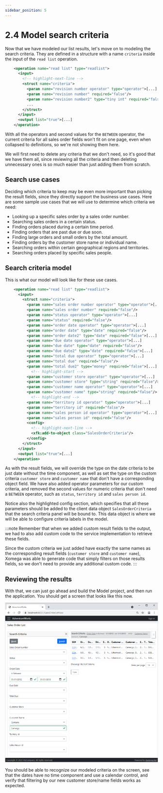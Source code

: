 ```yaml
---
sidebar_position: 5
---
```


# 2.4 Model search criteria

Now that we have modeled our list results, let's move on to modeling the search criteria. They are defined in a structure with a name `criteria` inside the input of the `read list` operation.

```xml title="sales_order.xom"
    <operation name="read list" type="readlist">
      <input>
        <!-- highlight-next-line -->
        <struct name="criteria">
          <param name="revision number operator" type="operator">[...]
          <param name="revision number" required="false"/>
          <param name="revision number2" type="tiny int" required="false">[...]
          ...
        </struct>
      </input>
      <output list="true">[...]
    </operation>
```

With all the operators and second values for the `BETWEEN` operator, the current criteria for all sales order fields won't fit on one page, even when collapsed to definitions, so we're not showing them here.

We will first need to delete any criteria that we don't need, so it's good that we have them all, since reviewing all the criteria and then deleting unnecessary ones is so much easier than just adding them from scratch.

## Search use cases

Deciding which criteria to keep may be even more important than picking the result fields, since they directly support the business use cases. Here are some sample use cases that we will use to determine which criteria we need:
- Looking up a specific sales order by a sales order number.
- Searching sales orders in a certain status.
- Finding orders placed during a certain time period.
- Finding orders that are past due or due soon.
- Finding large orders and small orders by the total amount.
- Finding orders by the customer store name or individual name.
- Searching orders within certain geographical regions and territories.
- Searching orders placed by specific sales people.

## Search criteria model

This is what our model will look like for these use cases.

```xml title="sales_order.xom"
    <operation name="read list" type="readlist">
      <input>
        <struct name="criteria">
          <param name="sales order number operator" type="operator">[...]
          <param name="sales order number" required="false"/>
          <param name="status operator" type="operator">[...]
          <param name="status" required="false"/>
          <param name="order date operator" type="operator">[...]
          <param name="order date" type="date" required="false"/>
          <param name="order date2" type="date" required="false">[...]
          <param name="due date operator" type="operator">[...]
          <param name="due date" type="date" required="false"/>
          <param name="due date2" type="date" required="false">[...]
          <param name="total due operator" type="operator">[...]
          <param name="total due" required="false"/>
          <param name="total due2" type="money" required="false">[...]
            <!-- highlight-start -->
          <param name="customer store operator" type="operator">[...]
          <param name="customer store" type="string" required="false"/>
          <param name="customer name operator" type="operator">[...]
          <param name="customer name" type="string" required="false"/>
            <!-- highlight-end -->
          <param name="territory id operator" type="operator">[...]
          <param name="territory id" required="false"/>
          <param name="sales person id operator" type="operator">[...]
          <param name="sales person id" required="false"/>
          <config>
            <!-- highlight-next-line -->
            <xfk:add-to-object class="SalesOrderCriteria"/>
          </config>
        </struct>
      </input>
      <output list="true">[...]
    </operation>
```

As with the result fields, we will override the type on the date criteria to be just date without the time component, as well as set the type on the custom criteria `customer store` and `customer name` that don't have a corresponding object field. We have also added operator parameters for our custom criteria, and removed the second values for numeric criteria that don't need a `BETWEEN` operator, such as `status`, `territory id` and `sales person id`.

Notice also the highlighted config section, which specifies that all these parameters should be added to the client data object `SalesOrderCriteria` that the search criteria panel will be bound to. This data object is where we will be able to configure criteria labels in the model.

:::note
Remember that when we added custom result fields to the output, we had to also add custom code to the service implementation to retrieve these fields.

Since the custom criteria we just added have exactly the same names as the corresponding result fields (`customer store` and `customer name`), Xomega was able to generate code that simply filters on those results fields, so we don't need to provide any additional custom code.
:::

## Reviewing the results

With that, we can just go ahead and build the Model project, and then run the application. You should get a screen that looks like this now.

![Search criteria](img4/search-criteria.png)

You should be able to recognize our modeled criteria on the screen, see that the dates have no time component and use a calendar control, and verify that filtering by our new customer store/name fields works as expected.

